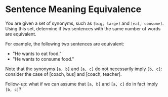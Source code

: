 # Sentence Meaning Equivalence

You are given a set of synonyms, such as `[big, large]` and `[eat, consume]`. Using this set, determine if two sentences with the same number of words are equivalent.

For example, the following two sentences are equivalent:

* "He wants to eat food."
* "He wants to consume food."

Note that the synonyms `[a, b]` and `[a, c]` do not necessarily imply `[b, c]`: consider the case of [coach, bus] and [coach, teacher].

Follow-up: what if we can assume that `[a, b]` and `[a, c]` do in fact imply `[b, c]`?
